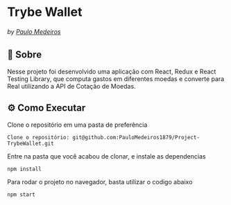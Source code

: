 # Trybe Wallet
###### by _[Paulo Medeiros](https://www.linkedin.com/in/paulo-medeiros-dev1879/)_

## :page_with_curl: Sobre

Nesse projeto foi desenvolvido uma aplicação com React, Redux e React Testing Library, que computa gastos em diferentes moedas e converte para Real utilizando a API de Cotação de Moedas.


## ⚙️ Como Executar
Clone o repositório em uma pasta de preferência

```
Clone o repositório: git@github.com:PauloMedeiros1879/Project-TrybeWallet.git
```
Entre na pasta que você acabou de clonar, e instale as dependencias
```
npm install
```
Para rodar o projeto no navegador, basta utilizar o codigo abaixo
```
npm start
```
